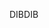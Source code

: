 <span data-ttu-id="ad9aa-101">DIB</span><span class="sxs-lookup"><span data-stu-id="ad9aa-101">DIB</span></span>